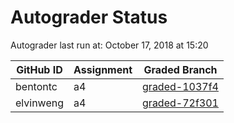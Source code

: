 # Autograder Status
Autograder last run at: October 17, 2018 at 15:20

| GitHub ID | Assignment | Graded Branch |
|-----------|------------|---------------|
| bentontc | a4 | [graded-1037f4](https://github.com/Fall2018COMP401-001/a4-bentontc/tree/graded-1037f4) | 
| elvinweng | a4 | [graded-72f301](https://github.com/Fall2018COMP401-001/a4-elvinweng/tree/graded-72f301) | 
